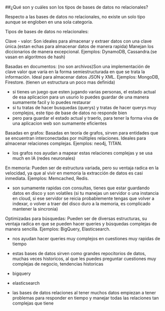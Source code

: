 ##¿Qué son y cuáles son los tipos de bases de datos no relacionales?

Respecto a las bases de datos no relacionales, no existe un solo tipo aunque se engloben en una sola categoría.

Tipos de bases de datos no relacionales:

Clave - valor: Son ideales para almacenar y extraer datos con una clave única.(estan echas para almacenar datos de manera rapida) Manejan los diccionarios de manera excepcional. Ejemplos: DynamoDB, Cassandra.(se vasan en algoritmos de hash)

Basadas en documentos: (no son archivos)Son una implementación de clave valor que varía en la forma semiestructurada en que se trata la información. Ideal para almacenar datos JSON y XML. Ejemplos: MongoDB, Firestore. (tienen un estructura un poco mas definida)

- si tienes un juego que esten jugando varias personas, el estado actual de esa aplicacion para un usurio lo puedes guardar de una manera sumamente facil y lo puedes restaurar
- si tu tratas de hacer busquedas (querys) y tratas de hacer querys muy complejos, este tipo de base de datos no responde bien
- pero para guardar el estado actual y traerlo, para tener la forma viva de una aplicacion web son sumamente eficientes

Basadas en grafos: Basadas en teoría de grafos, sirven para entidades que se encuentran interconectadas por múltiples relaciones. Ideales para almacenar relaciones complejas. Ejemplos: neo4j, TITAN.

- los grafos nos ayudan a mapear estas relaciones complejas y se usa much en IA (redes neuronales)

En memoria: Pueden ser de estructura variada, pero su ventaja radica en la velocidad, ya que al vivir en memoria la extracción de datos es casi inmediata. Ejemplos: Memcached, Redis.

- son sumamente rapidas con consultas, tienes que estar guardando datos en disco y son volatiles (si tu manejas un servidor o una instancia en cloud, si ese servidor se reicia probablemente tengas que volver a indexar, o volver a traer del disco duro a la memoria, es complicado mantener la sincronia)

Optimizadas para búsquedas: Pueden ser de diversas estructuras, su ventaja radica en que se pueden hacer queries y búsquedas complejas de manera sencilla. Ejemplos: BigQuery, Elasticsearch.

- nos ayudan hacer queries muy complejos en cuestiones muy rapidas de tiempo
- estas bases de datos sirven como grandes repocitorios de datos, muchas veces historicos, al que les puedes preguntar cuestiones muy complejas de negocio, tendencias historicas
- bigquery
- elasticsearch

- las bases de datos relaciones al tener muchos datos empiezan a tener problemas para responder en tiempo y manejar todas las relaciones tan complejas que tiene

